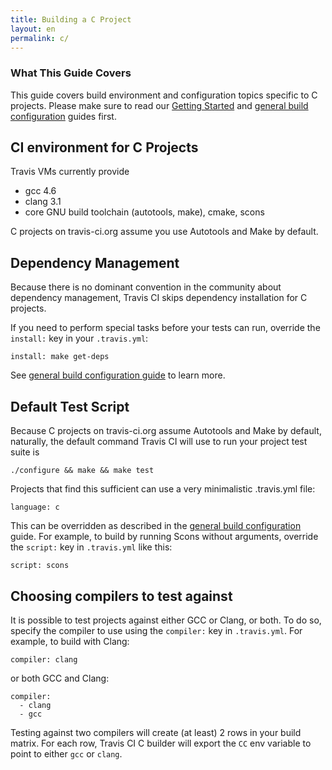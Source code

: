 ```yaml
---
title: Building a C Project
layout: en
permalink: c/
---
```


### What This Guide Covers

This guide covers build environment and configuration topics specific to C projects. Please make sure to read our [Getting Started](/docs/user/getting-started/) and [general build configuration](/docs/user/build-configuration/) guides first.

## CI environment for C Projects

Travis VMs currently provide

 * gcc 4.6
 * clang 3.1
 * core GNU build toolchain (autotools, make), cmake, scons

C projects on travis-ci.org assume you use Autotools and Make by default.


## Dependency Management

Because there is no dominant convention in the community about dependency management, Travis CI skips dependency installation
for C projects.

If you need to perform special tasks before your tests can run, override the `install:` key in your `.travis.yml`:

    install: make get-deps

See [general build configuration guide](/docs/user/build-configuration/) to learn more.



## Default Test Script

Because C projects on travis-ci.org assume Autotools and Make by default, naturally, the default command Travis CI will use to
run your project test suite is

    ./configure && make && make test

Projects that find this sufficient can use a very minimalistic .travis.yml file:

    language: c

This can be overridden as described in the [general build configuration](/docs/user/build-configuration/) guide. For example, to build
by running Scons without arguments, override the `script:` key in `.travis.yml` like this:

    script: scons


## Choosing compilers to test against

It is possible to test projects against either GCC or Clang, or both. To do so, specify the compiler to use using the `compiler:` key
in `.travis.yml`. For example, to build with Clang:

    compiler: clang

or both GCC and Clang:

    compiler:
      - clang
      - gcc

Testing against two compilers will create (at least) 2 rows in your build matrix. For each row, Travis CI C builder will export the `CC`
env variable to point to either `gcc` or `clang`.
